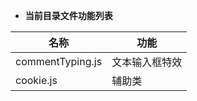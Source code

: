 * **当前目录文件功能列表**

| 名称             | 功能           |
| ---------------- | -------------- |
| commentTyping.js | 文本输入框特效 |
| cookie.js        | 辅助类         |

